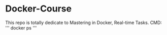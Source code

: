 # Docker-Course
This repo is totally dedicate to Mastering in Docker, Real-time Tasks. 
CMD:
'''
docker ps
'''
